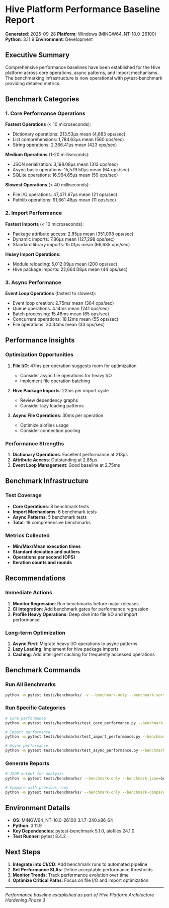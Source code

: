 # Hive Platform Performance Baseline Report

**Generated**: 2025-09-28
**Platform**: Windows (MINGW64_NT-10.0-26100)
**Python**: 3.11.9
**Environment**: Development

## Executive Summary

Comprehensive performance baselines have been established for the Hive platform across core operations, async patterns, and import mechanisms. The benchmarking infrastructure is now operational with pytest-benchmark providing detailed metrics.

## Benchmark Categories

### 1. Core Performance Operations

**Fastest Operations** (< 10 microseconds):
- Dictionary operations: 213.53μs mean (4,683 ops/sec)
- List comprehensions: 1,784.63μs mean (560 ops/sec)
- String operations: 2,366.41μs mean (423 ops/sec)

**Medium Operations** (1-20 milliseconds):
- JSON serialization: 3,198.08μs mean (313 ops/sec)
- Async basic operations: 15,579.50μs mean (64 ops/sec)
- SQLite operations: 16,964.65μs mean (59 ops/sec)

**Slowest Operations** (> 40 milliseconds):
- File I/O operations: 47,471.67μs mean (21 ops/sec)
- Pathlib operations: 91,661.48μs mean (11 ops/sec)

### 2. Import Performance

**Fastest Imports** (< 10 microseconds):
- Package attribute access: 2.85μs mean (351,098 ops/sec)
- Dynamic imports: 7.86μs mean (127,298 ops/sec)
- Standard library imports: 15.01μs mean (66,635 ops/sec)

**Heavy Import Operations**:
- Module reloading: 5,012.09μs mean (200 ops/sec)
- Hive package imports: 22,664.08μs mean (44 ops/sec)

### 3. Async Performance

**Event Loop Operations** (fastest to slowest):
- Event loop creation: 2.75ms mean (364 ops/sec)
- Queue operations: 4.14ms mean (241 ops/sec)
- Batch processing: 15.48ms mean (65 ops/sec)
- Concurrent operations: 18.12ms mean (55 ops/sec)
- File operations: 30.34ms mean (33 ops/sec)

## Performance Insights

### Optimization Opportunities

1. **File I/O**: 47ms per operation suggests room for optimization
   - Consider async file operations for heavy I/O
   - Implement file operation batching

2. **Hive Package Imports**: 22ms per import cycle
   - Review dependency graphs
   - Consider lazy loading patterns

3. **Async File Operations**: 30ms per operation
   - Optimize aiofiles usage
   - Consider connection pooling

### Performance Strengths

1. **Dictionary Operations**: Excellent performance at 213μs
2. **Attribute Access**: Outstanding at 2.85μs
3. **Event Loop Management**: Good baseline at 2.75ms

## Benchmark Infrastructure

### Test Coverage
- **Core Operations**: 8 benchmark tests
- **Import Mechanisms**: 6 benchmark tests
- **Async Patterns**: 5 benchmark tests
- **Total**: 19 comprehensive benchmarks

### Metrics Collected
- **Min/Max/Mean execution times**
- **Standard deviation and outliers**
- **Operations per second (OPS)**
- **Iteration counts and rounds**

## Recommendations

### Immediate Actions
1. **Monitor Regression**: Run benchmarks before major releases
2. **CI Integration**: Add benchmark gates for performance regression
3. **Profile Heavy Operations**: Deep dive into file I/O and import performance

### Long-term Optimization
1. **Async First**: Migrate heavy I/O operations to async patterns
2. **Lazy Loading**: Implement for hive package imports
3. **Caching**: Add intelligent caching for frequently accessed operations

## Benchmark Commands

### Run All Benchmarks
```bash
python -m pytest tests/benchmarks/ -v --benchmark-only --benchmark-sort=mean
```

### Run Specific Categories
```bash
# Core performance
python -m pytest tests/benchmarks/test_core_performance.py --benchmark-only

# Import performance
python -m pytest tests/benchmarks/test_import_performance.py --benchmark-only

# Async performance
python -m pytest tests/benchmarks/test_async_performance.py --benchmark-only
```

### Generate Reports
```bash
# JSON output for analysis
python -m pytest tests/benchmarks/ --benchmark-only --benchmark-json=benchmark_results.json

# Compare with previous runs
python -m pytest tests/benchmarks/ --benchmark-only --benchmark-compare=baseline.json
```

## Environment Details

- **OS**: MINGW64_NT-10.0-26100 3.1.7-340.x86_64
- **Python**: 3.11.9
- **Key Dependencies**: pytest-benchmark 5.1.0, aiofiles 24.1.0
- **Test Runner**: pytest 8.4.2

## Next Steps

1. **Integrate into CI/CD**: Add benchmark runs to automated pipeline
2. **Set Performance SLAs**: Define acceptable performance thresholds
3. **Monitor Trends**: Track performance evolution over time
4. **Optimize Critical Paths**: Focus on file I/O and import optimization

---

*Performance baseline established as part of Hive Platform Architecture Hardening Phase 3*